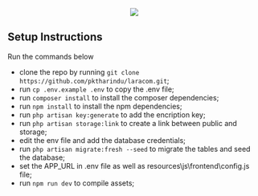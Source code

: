 <p align="center"><img src="https://laravel.com/assets/img/components/logo-laravel.svg"></p>

## Setup Instructions

Run the commands below

- clone the repo by running `git clone https://github.com/pktharindu/laracom.git`;
- run `cp .env.example .env` to copy the .env file;
- run `composer install` to install the composer dependencies;
- run `npm install` to install the npm dependencies;
- run `php artisan key:generate` to add the encription key;
- run `php artisan storage:link` to create a link between public and storage;
- edit the env file and add the database credentials;
- run `php artisan migrate:fresh --seed` to migrate the tables and seed the database;
- set the APP_URL in .env file as well as resources\js\frontend\config.js file;
- run `npm run dev` to compile assets;